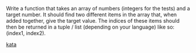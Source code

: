 Write a function that takes an array of numbers (integers for the tests) and a target number. It should find two different items in the array that, when added together, give the target value. The indices of these items should then be returned in a tuple / list (depending on your language) like so: (index1, index2).

[kata](https://www.codewars.com/kata/52c31f8e6605bcc646000082/train/javascript)
